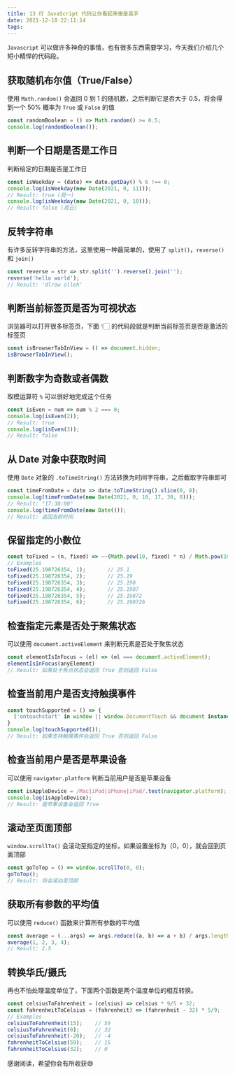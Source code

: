 ```yaml
---
title: 13 行 JavaScript 代码让你看起来像是高手
date: 2021-12-18 22:11:14
tags:
---
```


`Javascript` 可以做许多神奇的事情，也有很多东西需要学习，今天我们介绍几个短小精悍的代码段。


## 获取随机布尔值（True/False）

使用 `Math.random()` 会返回 0 到 1 的随机数，之后判断它是否大于 0.5，将会得到一个 50% 概率为 `True` 或 `False` 的值

```Javascript
const randomBoolean = () => Math.random() >= 0.5;
console.log(randomBoolean());
```

## 判断一个日期是否是工作日

判断给定的日期是否是工作日

```Javascript
const isWeekday = (date) => date.getDay() % 6 !== 0;
console.log(isWeekday(new Date(2021, 0, 11)));
// Result: true (周一)
console.log(isWeekday(new Date(2021, 0, 10)));
// Result: false (周日)
```

## 反转字符串

有许多反转字符串的方法，这里使用一种最简单的，使用了 `split()`，`reverse()` 和 `join()`

```Javascript
const reverse = str => str.split('').reverse().join('');
reverse('hello world');     
// Result: 'dlrow olleh'
```

## 判断当前标签页是否为可视状态

浏览器可以打开很多标签页，下面 👇🏻 的代码段就是判断当前标签页是否是激活的标签页

```Javascript
const isBrowserTabInView = () => document.hidden;
isBrowserTabInView();
```

## 判断数字为奇数或者偶数

取模运算符 `%` 可以很好地完成这个任务

```Javascript
const isEven = num => num % 2 === 0;
console.log(isEven(2));
// Result: true
console.log(isEven(3));
// Result: false
```

## 从 Date 对象中获取时间

使用 `Date` 对象的 `.toTimeString()` 方法转换为时间字符串，之后截取字符串即可

```Javascript
const timeFromDate = date => date.toTimeString().slice(0, 8);
console.log(timeFromDate(new Date(2021, 0, 10, 17, 30, 0))); 
// Result: "17:30:00"
console.log(timeFromDate(new Date()));
// Result: 返回当前时间
```

## 保留指定的小数位

```Javascript
const toFixed = (n, fixed) => ~~(Math.pow(10, fixed) * n) / Math.pow(10, fixed);
// Examples
toFixed(25.198726354, 1);       // 25.1
toFixed(25.198726354, 2);       // 25.19
toFixed(25.198726354, 3);       // 25.198
toFixed(25.198726354, 4);       // 25.1987
toFixed(25.198726354, 5);       // 25.19872
toFixed(25.198726354, 6);       // 25.198726
```

## 检查指定元素是否处于聚焦状态

可以使用 `document.activeElement` 来判断元素是否处于聚焦状态

```Javascript
const elementIsInFocus = (el) => (el === document.activeElement);
elementIsInFocus(anyElement)
// Result: 如果处于焦点状态会返回 True 否则返回 False
```

## 检查当前用户是否支持触摸事件

```Javascript
const touchSupported = () => {
  ('ontouchstart' in window || window.DocumentTouch && document instanceof window.DocumentTouch);
}
console.log(touchSupported());
// Result: 如果支持触摸事件会返回 True 否则返回 False
```

## 检查当前用户是否是苹果设备

可以使用 `navigator.platform` 判断当前用户是否是苹果设备

```Javascript
const isAppleDevice = /Mac|iPod|iPhone|iPad/.test(navigator.platform);
console.log(isAppleDevice);
// Result: 是苹果设备会返回 True
```

## 滚动至页面顶部

`window.scrollTo()` 会滚动至指定的坐标，如果设置坐标为（0，0），就会回到页面顶部

```Javascript
const goToTop = () => window.scrollTo(0, 0);
goToTop();
// Result: 将会滚动至顶部
```

## 获取所有参数的平均值

可以使用 `reduce()` 函数来计算所有参数的平均值

```Javascript
const average = (...args) => args.reduce((a, b) => a + b) / args.length;
average(1, 2, 3, 4);
// Result: 2.5
```

## 转换华氏/摄氏

再也不怕处理温度单位了，下面两个函数是两个温度单位的相互转换。

```Javascript
const celsiusToFahrenheit = (celsius) => celsius * 9/5 + 32;
const fahrenheitToCelsius = (fahrenheit) => (fahrenheit - 32) * 5/9;
// Examples
celsiusToFahrenheit(15);    // 59
celsiusToFahrenheit(0);     // 32
celsiusToFahrenheit(-20);   // -4
fahrenheitToCelsius(59);    // 15
fahrenheitToCelsius(32);    // 0
```

感谢阅读，希望你会有所收获😄



 


















